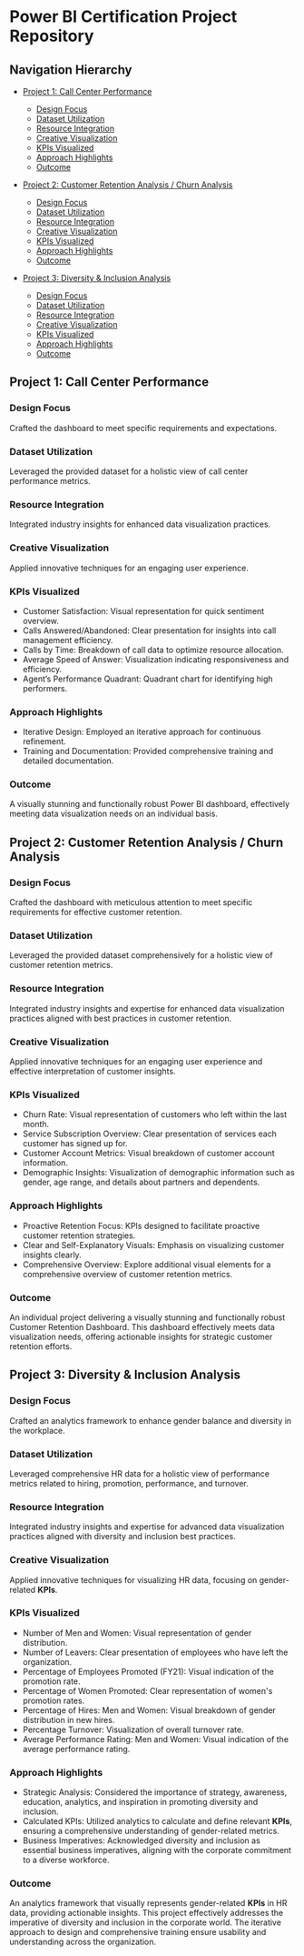 # Power BI Certification Project Repository

## Navigation Hierarchy

- [Project 1: Call Center Performance](#project-1-call-center-performance)
  - [Design Focus](#design-focus)
  - [Dataset Utilization](#dataset-utilization)
  - [Resource Integration](#resource-integration)
  - [Creative Visualization](#creative-visualization)
  - [KPIs Visualized](#kpis-visualized)
  - [Approach Highlights](#approach-highlights)
  - [Outcome](#outcome)

- [Project 2: Customer Retention Analysis / Churn Analysis](#project-2-customer-retention-analysis--churn-analysis)
  - [Design Focus](#design-focus-1)
  - [Dataset Utilization](#dataset-utilization-1)
  - [Resource Integration](#resource-integration-1)
  - [Creative Visualization](#creative-visualization-1)
  - [KPIs Visualized](#kpis-visualized-1)
  - [Approach Highlights](#approach-highlights-1)
  - [Outcome](#outcome-1)

- [Project 3: Diversity & Inclusion Analysis](#project-3-diversity--inclusion-analysis)
  - [Design Focus](#design-focus-2)
  - [Dataset Utilization](#dataset-utilization-2)
  - [Resource Integration](#resource-integration-2)
  - [Creative Visualization](#creative-visualization-2)
  - [KPIs Visualized](#kpis-visualized-2)
  - [Approach Highlights](#approach-highlights-2)
  - [Outcome](#outcome-2)

## Project 1: Call Center Performance

### Design Focus
Crafted the dashboard to meet specific requirements and expectations.

### Dataset Utilization
Leveraged the provided dataset for a holistic view of call center performance metrics.

### Resource Integration
Integrated industry insights for enhanced data visualization practices.

### Creative Visualization
Applied innovative techniques for an engaging user experience.

### KPIs Visualized
- Customer Satisfaction: Visual representation for quick sentiment overview.
- Calls Answered/Abandoned: Clear presentation for insights into call management efficiency.
- Calls by Time: Breakdown of call data to optimize resource allocation.
- Average Speed of Answer: Visualization indicating responsiveness and efficiency.
- Agent’s Performance Quadrant: Quadrant chart for identifying high performers.

### Approach Highlights
- Iterative Design: Employed an iterative approach for continuous refinement.
- Training and Documentation: Provided comprehensive training and detailed documentation.

### Outcome
A visually stunning and functionally robust Power BI dashboard, effectively meeting data visualization needs on an individual basis.

## Project 2: Customer Retention Analysis / Churn Analysis

### Design Focus
Crafted the dashboard with meticulous attention to meet specific requirements for effective customer retention.

### Dataset Utilization
Leveraged the provided dataset comprehensively for a holistic view of customer retention metrics.

### Resource Integration
Integrated industry insights and expertise for enhanced data visualization practices aligned with best practices in customer retention.

### Creative Visualization
Applied innovative techniques for an engaging user experience and effective interpretation of customer insights.

### KPIs Visualized
- Churn Rate: Visual representation of customers who left within the last month.
- Service Subscription Overview: Clear presentation of services each customer has signed up for.
- Customer Account Metrics: Visual breakdown of customer account information.
- Demographic Insights: Visualization of demographic information such as gender, age range, and details about partners and dependents.

### Approach Highlights
- Proactive Retention Focus: KPIs designed to facilitate proactive customer retention strategies.
- Clear and Self-Explanatory Visuals: Emphasis on visualizing customer insights clearly.
- Comprehensive Overview: Explore additional visual elements for a comprehensive overview of customer retention metrics.

### Outcome
An individual project delivering a visually stunning and functionally robust Customer Retention Dashboard. This dashboard effectively meets data visualization needs, offering actionable insights for strategic customer retention efforts.

## Project 3: Diversity & Inclusion Analysis

### Design Focus
Crafted an analytics framework to enhance gender balance and diversity in the workplace.

### Dataset Utilization
Leveraged comprehensive HR data for a holistic view of performance metrics related to hiring, promotion, performance, and turnover.

### Resource Integration
Integrated industry insights and expertise for advanced data visualization practices aligned with diversity and inclusion best practices.

### Creative Visualization
Applied innovative techniques for visualizing HR data, focusing on gender-related **KPIs**.

### KPIs Visualized
- Number of Men and Women: Visual representation of gender distribution.
- Number of Leavers: Clear presentation of employees who have left the organization.
- Percentage of Employees Promoted (FY21): Visual indication of the promotion rate.
- Percentage of Women Promoted: Clear representation of women's promotion rates.
- Percentage of Hires: Men and Women: Visual breakdown of gender distribution in new hires.
- Percentage Turnover: Visualization of overall turnover rate.
- Average Performance Rating: Men and Women: Visual indication of the average performance rating.

### Approach Highlights
- Strategic Analysis: Considered the importance of strategy, awareness, education, analytics, and inspiration in promoting diversity and inclusion.
- Calculated KPIs: Utilized analytics to calculate and define relevant **KPIs**, ensuring a comprehensive understanding of gender-related metrics.
- Business Imperatives: Acknowledged diversity and inclusion as essential business imperatives, aligning with the corporate commitment to a diverse workforce.

### Outcome
An analytics framework that visually represents gender-related **KPIs** in HR data, providing actionable insights. This project effectively addresses the imperative of diversity and inclusion in the corporate world. The iterative approach to design and comprehensive training ensure usability and understanding across the organization.
